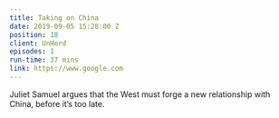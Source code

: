 ```yaml
---
title: Taking on China
date: 2019-09-05 15:28:00 Z
position: 18
client: UnHerd
episodes: 1
run-time: 37 mins
link: https://www.google.com
---
```


Juliet Samuel argues that the West must forge a new relationship with China, before it’s too late.